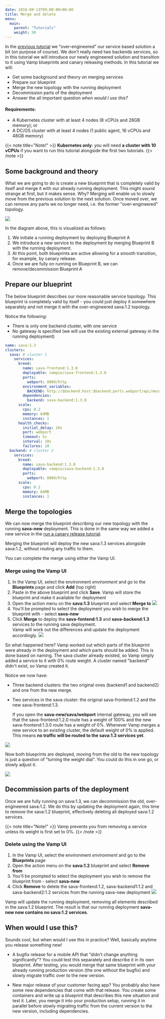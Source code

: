 ```yaml
---
date: 2016-09-13T09:00:00+00:00
title: Merge and delete
menu:
  main:
    parent: "Tutorials"
    weight: 50
---
```


In the [previous tutorial](/documentation/tutorials/split-a-monolith/) we "over-engineered" our service based solution a bit (on purpose of course). We don't really need two backends services, so in this tutorial we will introduce our newly engineered solution and transition to it using Vamp blueprints and canary releasing methods. In this tutorial we will:

* Get some background and theory on merging services
* Prepare our blueprint
* Merge the new topology with the running deployment
* Decommission parts of the deployment
* Answer the all important question _when would I use this?_

#### Requirements:
* A Kubernetes cluster with at least 4 nodes (8 vCPUs and 28GB memory); or
* A DC/OS cluster with at least 4 nodes (1 public agent, 16 vCPUs and 48GB memory)

{{< note title="Note!" >}} **Kubernetes only**: you will need **a cluster with 10 vCPUs** if you want to run this tutorial alongside the first two tutorials. {{< /note >}}

## Some background and theory

What we are going to do is create a new blueprint that is completely valid by itself and merge it
with our already running deployment. This might sound strange at first, but it makes sense. Why? Merging will enable us to slowly move from the previous solution to the next solution. Once moved over, we can
remove any parts we no longer need, i.e. the former "over-engineered" topology.

![](/images/screens/v094/services_atob.png)

In the diagram above, this is visualized as follows:

1. We initiate a running deployment by deploying Blueprint A
2. We introduce a new service to the deployment by merging Blueprint B with the running deployment.
3. At this point, both blueprints are active allowing for a smooth transition, for example, by canary release.
4. Once we are fully on running on Blueprint B, we can remove/decommission Blueprint A

## Prepare our blueprint

The below blueprint describes our more reasonable service topology. This blueprint is completely valid by itself - you could just deploy it somewhere separately and not merge it with the over-engineered sava:1.2 topology.

Notice the following:

* There is only one backend cluster, with one service
* No gateway is specified (we will use the existing external gateway in the running deployment)

```yaml
name: sava:1.3
clusters:
  sava: # cluster 1
    services:
      breed:
        name: sava-frontend:1.3.0
        deployable: vampio/sava-frontend:1.3.0
        ports:
          webport: 8080/http
        environment_variables:
          BACKEND: http://$backend.host:$backend.ports.webport/api/message
        dependencies:
          backend: sava-backend:1.3.0
      scale:
        cpu: 0.2
        memory: 64MB
        instances: 1
      health_checks:
        initial_delay: 10s
        port: webport
        timeout: 5s
        interval: 10s
        failures: 10
  backend: # cluster 2
    services:
      breed:
        name: sava-backend:1.3.0
        deployable: vampio/sava-backend:1.3.0
        ports:
          webport: 8080/http
      scale:
        cpu: 0.2
        memory: 64MB
        instances: 1
```

## Merge the topologies

We can now merge the blueprint describing our new topology with the running **sava-new** deployment. This is done in the same way we added a new service in the [run a canary release tutorial](/documentation/tutorials/run-a-canary-release/).  

Merging the blueprint will deploy the new sava:1.3 services alongside sava:1.2, without routing any traffic to them.

You can complete the merge using either the Vamp UI.

### Merge using the Vamp UI

1. In the Vamp UI, select the environment *environment* and go to the **Blueprints** page and click **Add** (top right)
2. Paste in the above blueprint and click **Save**. Vamp will store the blueprint and make it available for deployment 
3. Open the action menu on the **sava:1.3** blueprint and select **Merge to** 
  ![](/images/screens/v100/tut4/vampee-environment-blueprints-sava13-mergeto.png)
4. You'll be prompted to select the deployment you wish to merge the blueprint with - select **sava-new**
5. Click **Merge** to deploy the **sava-fontend:1.3** and **sava-backend:1.3** services to the running sava deployment.  
  Vamp will work out the differences and update the deployment accordingly.
  ![](/images/screens/v100/tut4/vampee-environment-deployments-savanew-5clusters.png)

So what happened here? Vamp worked out which parts of the blueprint were already in the deployment and which parts should be added. This is done based on naming. The sava cluster already existed, so Vamp simply added a service to it with 0% route weight. A cluster named "backend" didn't exist, so Vamp created it.

Notice we now have:

* Three backend clusters: the two original ones (backend1 and backend2) and one from the new merge.
* Two services in the sava cluster: the original sava-frontend:1.2 and the new sava-frontend:1.3.
  
  If you open the **sava-new/sava/webport** internal gateway, you will see that the sava-frontend:1.2.0 route has a weight of 100% and the new sava-frontend:1.3.0 route has a weight of 0%. Whenever Vamp merges a new service to an existing cluster, the default weight of 0% is applied. This means **no traffic will be routed to the sava:1.3 services yet**.

![](/images/screens/v100/tut4/vampee-environment-gateways-savanew-sava-internal-2routes.png)

Now both blueprints are deployed, moving from the old to the new topology is just a question of “turning the weight dial”. You could do this in one go, or slowly adjust it.

![](/images/screens/v100/tut4/vampee-environment-gateways-savanew-sava-internal-editweights.png)

## Decommission parts of the deployment

Once we are fully running on sava:1.3, we can decommission the old, over-engineered sava:1.2.  We do this by updating the deployment again, this time to remove the sava:1.2 blueprint, effectively deleting all deployed sava:1.2 services.

{{< note title="Note!" >}} Vamp prevents you from removing a service unless its weight is first set to 0%. {{< /note >}}

### Delete using the Vamp UI

1. In the Vamp UI, select the environment *environment* and go to the **Blueprints** page
2. Open the action menu on the **sava:1.2** blueprint and select **Remove from** 
3. You'll be prompted to select the deployment you wish to remove the blueprint from - select **sava-new**
5. Click **Remove** to delete the sava-frontend:1.2, sava-backend1:1.2 and sava-backend2:1.2 services from the running sava-new deployment
  ![](/images/screens/v100/tut4/vampee-environment-deployments-savanew-2clusters.png)

Vamp will update the running deployment, removing all elements described in the sava:1.2 blueprint. The result is that our running deployment **sava-new now contains no sava:1.2 services**.

## When would I use this?

Sounds cool, but when would I use this in practice? Well, basically anytime you release something new!

* A bugfix release for a mobile API that "didn't change anything significantly"? You could test this separately and describe it in its own blueprint. After testing, you would merge that same blueprint with your already running production version (the one without the bugfix) and slowly migrate traffic over to the new version.

* New major release of your customer facing app? You probably also have some new dependencies that come with that release. You create some containers and write up a blueprint that describes this new situation and test it. Later, you merge it into your production setup, running it in parallel before slowly migrating traffic from the current version to the new version, including dependencies.

